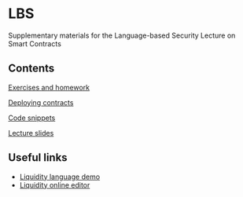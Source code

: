 # LBS
Supplementary materials for the Language-based Security Lecture on Smart Contracts

Contents
--------

[Exercises and homework](exercises.md)

[Deploying contracts](try-liquidity.md)

[Code snippets](Code)

[Lecture slides](SmartContractsSlides.pdf)

Useful links
------------

* [Liquidity language demo](https://www.ocamlpro.com/2018/02/08/liquidity-smart-contract-deploy-live-demo-on-tezos-alphanet-jfla2018/)
* [Liquidity online editor](http://www.liquidity-lang.org/edit/)
